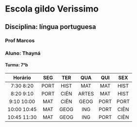 # Escola gildo Verissimo 
## Disciplina: língua portuguesa 
###  Prof Marcos
### Aluno: Thayná 
#### Turma: 7°b

|Horário|SEG|TER|QUA|QUI|SEX|
|:--:|:--:|:--:|:--:|:--:|:--:|
|7:30 8:20|PORT|HIST|MAT|MAT|HIST
|8:20 9:10|PORT|CIÊN|ARTES|MAT|HIST
|9:10 10:00|MAT|CIÊN|GEOG|PORT|PORT
|10:00 10:45|MAT|GEOG|ING|PORT|CIÊN
|10:45 11:30|MAT|GEOG|ING|PORT|CIÊN



